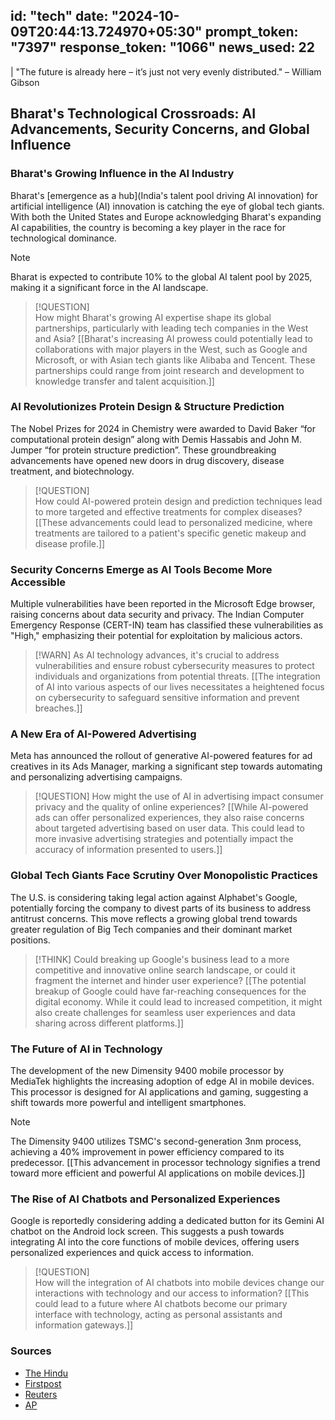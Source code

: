 
id: "tech"
date: "2024-10-09T20:44:13.724970+05:30"
prompt_token: "7397"
response_token: "1066"
news_used: 22
------
| "The future is already here – it’s just not very evenly distributed." – William Gibson

## Bharat's Technological Crossroads: AI Advancements, Security Concerns, and Global Influence

### Bharat's Growing Influence in the AI Industry

Bharat's [emergence as a hub](India's talent pool driving AI innovation) for artificial intelligence (AI) innovation is catching the eye of global tech giants. With both the United States and Europe acknowledging Bharat's expanding AI capabilities, the country is becoming a key player in the race for technological dominance. 

> [!NOTE]  
> Bharat is expected to contribute 10% to the global AI talent pool by 2025, making it a significant force in the AI landscape.

> [!QUESTION]  
> How might Bharat's growing AI expertise shape its global partnerships, particularly with leading tech companies in the West and Asia? 
> [[Bharat's increasing AI prowess could potentially lead to collaborations with major players in the West, such as Google and Microsoft, or with Asian tech giants like Alibaba and Tencent. These partnerships could range from joint research and development to knowledge transfer and talent acquisition.]]

### AI Revolutionizes Protein Design & Structure Prediction

The Nobel Prizes for 2024 in Chemistry were awarded to David Baker “for computational protein design” along with Demis Hassabis and John M. Jumper “for protein structure prediction”. These groundbreaking advancements have opened new doors in drug discovery, disease treatment, and biotechnology. 

> [!QUESTION]  
> How could AI-powered protein design and prediction techniques lead to more targeted and effective treatments for complex diseases? 
> [[These advancements could lead to personalized medicine, where treatments are tailored to a patient's specific genetic makeup and disease profile.]]

### Security Concerns Emerge as AI Tools Become More Accessible

Multiple vulnerabilities have been reported in the Microsoft Edge browser, raising concerns about data security and privacy. The Indian Computer Emergency Response (CERT-IN) team has classified these vulnerabilities as "High," emphasizing their potential for exploitation by malicious actors. 

> [!WARN]
> As AI technology advances, it's crucial to address vulnerabilities and ensure robust cybersecurity measures to protect individuals and organizations from potential threats. 
> [[The integration of AI into various aspects of our lives necessitates a heightened focus on cybersecurity to safeguard sensitive information and prevent breaches.]]

###  A New Era of AI-Powered Advertising

Meta has announced the rollout of generative AI-powered features for ad creatives in its Ads Manager, marking a significant step towards automating and personalizing advertising campaigns. 

> [!QUESTION]
> How might the use of AI in advertising impact consumer privacy and the quality of online experiences? 
> [[While AI-powered ads can offer personalized experiences, they also raise concerns about targeted advertising based on user data. This could lead to more invasive advertising strategies and potentially impact the accuracy of information presented to users.]]

### Global Tech Giants Face Scrutiny Over Monopolistic Practices

The U.S. is considering taking legal action against Alphabet's Google, potentially forcing the company to divest parts of its business to address antitrust concerns. This move reflects a growing global trend towards greater regulation of Big Tech companies and their dominant market positions. 

> [!THINK]
> Could breaking up Google's business lead to a more competitive and innovative online search landscape, or could it fragment the internet and hinder user experience? 
> [[The potential breakup of Google could have far-reaching consequences for the digital economy. While it could lead to increased competition, it might also create challenges for seamless user experiences and data sharing across different platforms.]]

###  The Future of AI in Technology

The development of the new Dimensity 9400 mobile processor by MediaTek highlights the increasing adoption of edge AI in mobile devices. This processor is designed for AI applications and gaming, suggesting a shift towards more powerful and intelligent smartphones. 

> [!NOTE]  
> The Dimensity 9400 utilizes TSMC's second-generation 3nm process, achieving a 40% improvement in power efficiency compared to its predecessor. 
> [[This advancement in processor technology signifies a trend toward more efficient and powerful AI applications on mobile devices.]]

###  The Rise of AI Chatbots and Personalized Experiences

Google is reportedly considering adding a dedicated button for its Gemini AI chatbot on the Android lock screen. This suggests a push towards integrating AI into the core functions of mobile devices, offering users personalized experiences and quick access to information.

> [!QUESTION]  
> How will the integration of AI chatbots into mobile devices change our interactions with technology and our access to information? 
> [[This could lead to a future where AI chatbots become our primary interface with technology, acting as personal assistants and information gateways.]]


### Sources

- [The Hindu](https://www.thehindu.com/)
- [Firstpost](https://www.firstpost.com/)
- [Reuters](https://www.reuters.com/) 
- [AP](https://apnews.com/)

